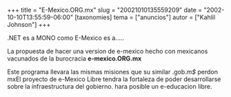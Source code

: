+++
title = "E-Mexico.ORG.mx"
slug = "20021010135559209"
date = "2002-10-10T13:55:59-06:00"
[taxonomies]
tema = ["anuncios"]
autor = ["Kahlil Johnson"]
+++

.NET es a MONO como E-Mexico es a.....



La propuesta de hacer una version de e-mexico hecho con mexicanos
vacunados de la burocracia **e-mexico.ORG.mx**

Este programa llevara las mismas misiones que su similar .gob.*m$*
perdon mxEl proyecto de e-Mexico Libre tendra la fortaleza de poder
desarrollarse sobre la infraestructura del gobierno. hara posible un
e-educacion libre.
